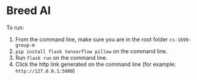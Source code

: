 #
# Breed AI

To run:

1. From the command line, make sure you are in the root folder `cs-1699-group-m`
2. `pip install flask tensorflow pillow`  on the command line.
3. Run `flask run` on the command line. 
4. Click the http link generated on the command line (for example: `http://127.0.0.1:5000`)
 
